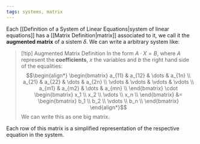 ```yaml
---
tags: systems, matrix
---
```

Each [[Definition of a System of Linear Equations|system of linear equations]] has a [[Matrix Definition|matrix]] associated to it, we call it the **augmented matrix** of a sistem $\delta$. We can write a arbitrary system like:

>[!tip] Augmented Matrix Definition
> In the form $A \cdot X = B$, where $A$ represent the **coefficients**, $x$ the variables and $b$ the right hand side of the equalities:
> $$\begin{align*}
\begin{bmatrix}
a_{11} & a_{12} & \dots & a_{1n} \\
a_{21} & a_{22} & \dots & a_{2n} \\
\vdots & \vdots & \vdots & \vdots \\
a_{m1} & a_{m2} & \dots & a_{mn} \\
\end{bmatrix} \cdot \begin{bmatrix} x_1 \\ x_2 \\ \vdots \\ x_n \\ \end{bmatrix} &= \begin{bmatrix} b_1 \\ b_2 \\ \vdots \\ b_n \\ \end{bmatrix}
\end{align*}$$
 We can write this as one big matrix.

Each row of this matrix is a simplified representation of the respective equation in the system.


